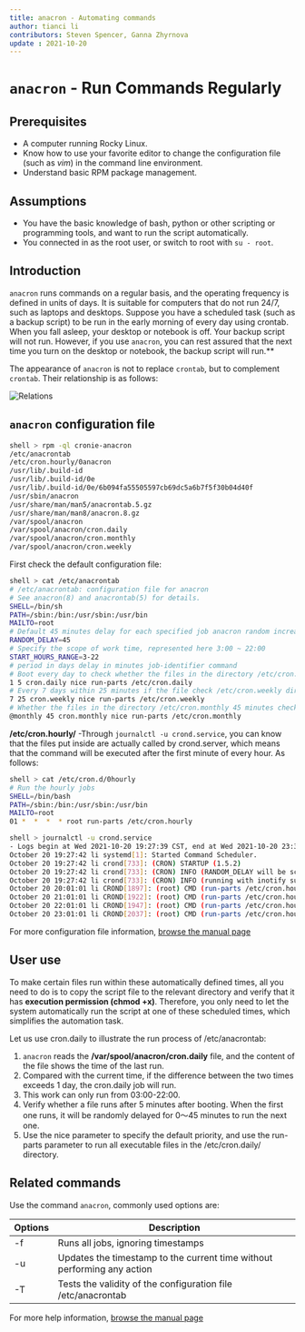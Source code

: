 ```yaml
---
title: anacron - Automating commands
author: tianci li
contributors: Steven Spencer, Ganna Zhyrnova
update : 2021-10-20
---
```


# `anacron` - Run Commands Regularly

## Prerequisites

- A computer running Rocky Linux.
- Know how to use your favorite editor to change the configuration file (such as *vim*) in the command line environment.
- Understand basic RPM package management.

## Assumptions

- You have the basic knowledge of bash, python or other scripting or programming tools, and want to run the script automatically.
- You connected in as the root user, or switch to root with `su - root`.

## Introduction

`anacron` runs commands on a regular basis, and the operating frequency is defined in units of days. It is suitable for computers that do not run 24/7, such as laptops and desktops. Suppose you have a scheduled task (such as a backup script) to be run in the early morning of every day using crontab. When you fall asleep, your desktop or notebook is off. Your backup script will not run. However, if you use `anacron`, you can rest assured that the next time you turn on the desktop or notebook, the backup script will run.**

The appearance of `anacron` is not to replace `crontab`, but to complement `crontab`. Their relationship is as follows:

![ Relations ](../images/anacron_01.png)

## `anacron` configuration file

```bash
shell > rpm -ql cronie-anacron
/etc/anacrontab
/etc/cron.hourly/0anacron
/usr/lib/.build-id
/usr/lib/.build-id/0e
/usr/lib/.build-id/0e/6b094fa55505597cb69dc5a6b7f5f30b04d40f
/usr/sbin/anacron
/usr/share/man/man5/anacrontab.5.gz
/usr/share/man/man8/anacron.8.gz
/var/spool/anacron
/var/spool/anacron/cron.daily
/var/spool/anacron/cron.monthly
/var/spool/anacron/cron.weekly
```

First check the default configuration file:

```bash
shell > cat /etc/anacrontab
# /etc/anacrontab: configuration file for anacron
# See anacron(8) and anacrontab(5) for details.
SHELL=/bin/sh
PATH=/sbin:/bin:/usr/sbin:/usr/bin
MAILTO=root
# Default 45 minutes delay for each specified job anacron random increase 0-45 minutes.
RANDOM_DELAY=45
# Specify the scope of work time, represented here 3:00 ~ 22:00
START_HOURS_RANGE=3-22
# period in days delay in minutes job-identifier command
# Boot every day to check whether the files in the directory /etc/cron.daily be executed in 5 minutes, if not executed today, then to the next
1 5 cron.daily nice run-parts /etc/cron.daily
# Every 7 days within 25 minutes if the file check /etc/cron.weekly directory is executed after boot, if not executed within a week, it will be executed next
7 25 cron.weekly nice run-parts /etc/cron.weekly
# Whether the files in the directory /etc/cron.monthly 45 minutes checking is performed after every start for a month
@monthly 45 cron.monthly nice run-parts /etc/cron.monthly
```

**/etc/cron.hourly/** -Through `journalctl -u crond.service`, you can know that the files put inside are actually called by crond.server, which means that the command will be executed after the first minute of every hour. As follows:

```bash
shell > cat /etc/cron.d/0hourly
# Run the hourly jobs
SHELL=/bin/bash
PATH=/sbin:/bin:/usr/sbin:/usr/bin
MAILTO=root
01 *  *  *  * root run-parts /etc/cron.hourly
```

```bash
shell > journalctl -u crond.service
- Logs begin at Wed 2021-10-20 19:27:39 CST, end at Wed 2021-10-20 23:32:42 CST. -
October 20 19:27:42 li systemd[1]: Started Command Scheduler.
October 20 19:27:42 li crond[733]: (CRON) STARTUP (1.5.2)
October 20 19:27:42 li crond[733]: (CRON) INFO (RANDOM_DELAY will be scaled with factor 76% if used.)
October 20 19:27:42 li crond[733]: (CRON) INFO (running with inotify support)
October 20 20:01:01 li CROND[1897]: (root) CMD (run-parts /etc/cron.hourly)
October 20 21:01:01 li CROND[1922]: (root) CMD (run-parts /etc/cron.hourly)
October 20 22:01:01 li CROND[1947]: (root) CMD (run-parts /etc/cron.hourly)
October 20 23:01:01 li CROND[2037]: (root) CMD (run-parts /etc/cron.hourly)
```

For more configuration file information, [browse the manual page](https://man7.org/linux/man-pages/man5/anacrontab.5.html)

## User use

To make certain files run within these automatically defined times, all you need to do is to copy the script file to the relevant directory and verify that it has **execution permission (chmod +x)**. Therefore, you only need to let the system automatically run the script at one of these scheduled times, which simplifies the automation task.

Let us use cron.daily to illustrate the run process of /etc/anacrontab:

1. `anacron` reads the **/var/spool/anacron/cron.daily** file, and the content of the file shows the time of the last run.
2. Compared with the current time, if the difference between the two times exceeds 1 day, the cron.daily job will run.
3. This work can only run from 03:00-22:00.
4. Verify whether a file runs after 5 minutes after booting. When the first one runs, it will be randomly delayed for 0～45 minutes to run the next one.
5. Use the nice parameter to specify the default priority, and use the run-parts parameter to run all executable files in the /etc/cron.daily/ directory.

## Related commands

Use the command `anacron`, commonly used options are:

| Options | Description |
| --- | --- |
| -f | Runs all jobs, ignoring timestamps |
| -u | Updates the timestamp to the current time without performing any action |
| -T | Tests the validity of the configuration file /etc/anacrontab |

For more help information, [browse the manual page](https://man7.org/linux/man-pages/man8/anacron.8.html)
